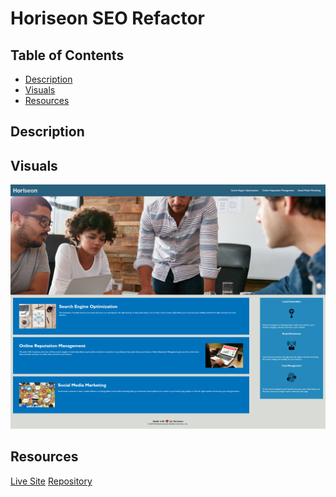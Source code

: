 # Horiseon SEO Refactor

## Table of Contents

- [Description](#description)
- [Visuals](#visuals)
- [Resources](#resources)

## Description

## Visuals

![Horiseon Screenshot](./assets/images/Horiseon-Search-Engine-Optimization.png)

## Resources

[Live Site]()
[Repository]()
